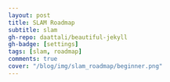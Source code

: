 ```yaml
---
layout: post
title: SLAM Roadmap
subtitle: slam
gh-repo: daattali/beautiful-jekyll
gh-badge: [settings]
tags: [slam, roadmap]
comments: true
cover: "/blog/img/slam_roadmap/beginner.png"
---
```


